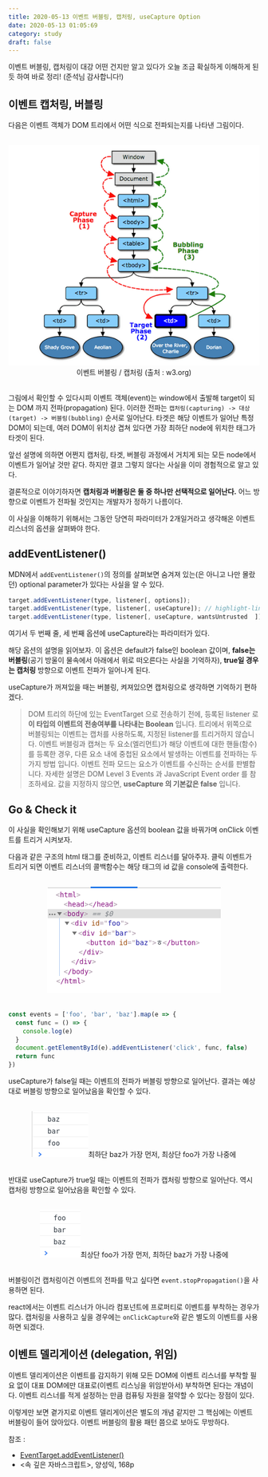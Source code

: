 ```yaml
---
title: 2020-05-13 이벤트 버블링, 캡처링, useCapture Option
date: 2020-05-13 01:05:69
category: study
draft: false
---
```


이벤트 버블링, 캡처링이 대강 어떤 건지만 알고 있다가 오늘 조금 확실하게 이해하게 된 듯 하여 바로 정리! (준석님 감사합니다!)

## 이벤트 캡처링, 버블링

다음은 이벤트 객체가 DOM 트리에서 어떤 식으로 전파되는지를 나타낸 그림이다.

<br>

<div align="center"><img src="./images/051304.png" />이벤트 버블링 / 캡처링 (출처 : w3.org)</div>

<br>

그림에서 확인할 수 있다시피 이벤트 객체(event)는 window에서 출발해 target이 되는 DOM 까지 전파(propagation) 된다. 이러한 전파는 `캡처링(capturing) -> 대상(target) -> 버블링(bubbling)` 순서로 일어난다. 타겟은 해당 이벤트가 일어난 특정 DOM이 되는데, 여러 DOM이 위치상 겹쳐 있다면 가장 최하단 node에 위치한 태그가 타겟이 된다.

앞선 설명에 의하면 어쩐지 캡처링, 타겟, 버블링 과정에서 거치게 되는 모든 node에서 이벤트가 일어날 것만 같다. 하지만 결코 그렇지 않다는 사실을 이미 경험적으로 알고 있다.

결론적으로 이야기하자면 **캡처링과 버블링은 둘 중 하나만 선택적으로 일어난다.** 어느 방향으로 이벤트가 전파될 것인지는 개발자가 정하기 나름이다.

이 사실을 이해하기 위해서는 그동안 당연히 파라미터가 2개일거라고 생각해온 이벤트 리스너의 옵션을 살펴봐야 한다.

## addEventListener()

MDN에서 `addEventListener()`의 정의를 살펴보면 숨겨져 있는(은 아니고 나만 몰랐던) optional parameter가 있다는 사실을 알 수 있다.

```js
target.addEventListener(type, listener[, options]);
target.addEventListener(type, listener[, useCapture]); // highlight-line
target.addEventListener(type, listener[, useCapture, wantsUntrusted  ]); // Gecko/Mozilla only
```

여기서 두 번째 줄, 세 번째 옵션에 useCapture라는 파라미터가 있다.

해당 옵션의 설명을 읽어보자. 이 옵션은 default가 false인 boolean 값이며, **false는 버블링**(공기 방울이 물속에서 아래에서 위로 떠오른다는 사실을 기억하자), **true일 경우는 캡처링** 방향으로 이벤트 전파가 일어나게 된다.

useCapture가 꺼져있을 때는 버블링, 켜져있으면 캡처링으로 생각하면 기억하기 편하겠다.

> DOM 트리의 하단에 있는 EventTarget 으로 전송하기 전에, 등록된 listener 로 **이 타입의 이벤트의 전송여부를 나타내는 Boolean** 입니다. 트리에서 위쪽으로 버블링되는 이벤트는 캡처를 사용하도록, 지정된 listener를 트리거하지 않습니다. 이벤트 버블링과 캡쳐는 두 요소(엘리먼트)가 해당 이벤트에 대한 핸들(함수)를 등록한 경우, 다른 요소 내에 중첩된 요소에서 발생하는 이벤트를 전파하는 두 가지 방법 입니다. 이벤트 전파 모드는 요소가 이벤트를 수신하는 순서를 판별합니다. 자세한 설명은 DOM Level 3 Events 과 JavaScript Event order 를 참조하세요. 값을 지정하지 않으면, **useCapture 의 기본값은 false** 입니다.

## Go & Check it

이 사실을 확인해보기 위해 useCapture 옵션의 boolean 값을 바꿔가며 onClick 이벤트를 트리거 시켜보자.

다음과 같은 구조의 html 태그를 준비하고, 이벤트 리스너를 달아주자. 클릭 이벤트가 트리거 되면 이벤트 리스너의 콜백함수는 해당 태그의 id 값을 console에 출력한다.

<br>

<div align="center"><img src="./images/051301.png" /></div>

<br>

```js
const events = ['foo', 'bar', 'baz'].map(e => {
  const func = () => {
    console.log(e)
  }
  document.getElementById(e).addEventListener('click', func, false)
  return func
})
```

useCapture가 false일 때는 이벤트의 전파가 버블링 방향으로 일어난다. 결과는 예상대로 버블링 방향으로 일어났음을 확인할 수 있다.

<br>

<div align="center"><img src="./images/051302.png" />최하단 baz가 가장 먼저, 최상단 foo가 가장 나중에</div>

<br>

반대로 useCapture가 true일 때는 이벤트의 전파가 캡처링 방향으로 일어난다. 역시 캡처링 방향으로 일어났음을 확인할 수 있다.

<br>

<div align="center"><img src="./images/051303.png" />최상단 foo가 가장 먼저, 최하단 baz가 가장 나중에</div>

<br>

버블링이건 캡처링이건 이벤트의 전파를 막고 싶다면 `event.stopPropagation()`을 사용하면 된다.

react에서는 이벤트 리스너가 아니라 컴포넌트에 프로퍼티로 이벤트를 부착하는 경우가 많다. 캡처링을 사용하고 싶을 경우에는 `onClickCapture`와 같은 별도의 이벤트를 사용하면 되겠다.

## 이벤트 델리게이션 (delegation, 위임)

이벤트 델리게이션은 이벤트를 감지하기 위해 모든 DOM에 이벤트 리스너를 부착할 필요 없이 대표 DOM에만 대표로(이벤트 리스닝을 위임받아서) 부착하면 된다는 개념이다. 이벤트 리스너를 적게 설정하는 만큼 컴퓨팅 자원을 절약할 수 있다는 장점이 있다.

이렇게만 보면 곁가지로 이벤트 델리게이션은 별도의 개념 같지만 그 핵심에는 이벤트 버블링이 들어 앉아있다. 이벤트 버블링의 활용 패턴 쯤으로 보아도 무방하다.

참조 :

- [EventTarget.addEventListener()](https://developer.mozilla.org/ko/docs/Web/API/EventTarget/addEventListener)
- <속 깊은 자바스크립트>, 양성익, 168p
